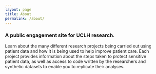 ```yaml
---
layout: page
title: About
permalink: /about/
---
```


### A public engagement site for UCLH research. 
Learn about the many different
research projects being carried out using patient data and how it is being
used to help improve patient care. Each project provides information
about the steps taken to protect sensitive patient data, as well as access 
to code written by the researchers and synthetic datasets to enable you to 
replicate their analyses.
